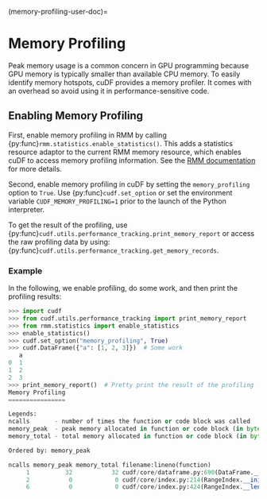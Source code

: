 (memory-profiling-user-doc)=

# Memory Profiling

Peak memory usage is a common concern in GPU programming because GPU memory is typically smaller than available CPU memory. To easily identify memory hotspots, cuDF provides a memory profiler. It comes with an overhead so avoid using it in performance-sensitive code.

## Enabling Memory Profiling

First, enable memory profiling in RMM by calling {py:func}`rmm.statistics.enable_statistics()`. This adds a statistics resource adaptor to the current RMM memory resource, which enables cuDF to access memory profiling information. See the [RMM documentation](https://docs.rapids.ai/api/rmm/stable/guide/#memory-statistics-and-profiling) for more details.

Second, enable memory profiling in cuDF by setting the `memory_profiling` option to `True`. Use {py:func}`cudf.set_option` or set the environment variable ``CUDF_MEMORY_PROFILING=1`` prior to the launch of the Python interpreter.

To get the result of the profiling, use {py:func}`cudf.utils.performance_tracking.print_memory_report` or access the raw profiling data by using: {py:func}`cudf.utils.performance_tracking.get_memory_records`.

### Example
In the following, we enable profiling, do some work, and then print the profiling results:

```python
>>> import cudf
>>> from cudf.utils.performance_tracking import print_memory_report
>>> from rmm.statistics import enable_statistics
>>> enable_statistics()
>>> cudf.set_option("memory_profiling", True)
>>> cudf.DataFrame({"a": [1, 2, 3]})  # Some work
   a
0  1
1  2
2  3
>>> print_memory_report()  # Pretty print the result of the profiling
Memory Profiling
================

Legends:
ncalls       - number of times the function or code block was called
memory_peak  - peak memory allocated in function or code block (in bytes)
memory_total - total memory allocated in function or code block (in bytes)

Ordered by: memory_peak

ncalls memory_peak memory_total filename:lineno(function)
     1          32           32 cudf/core/dataframe.py:690(DataFrame.__init__)
     2           0            0 cudf/core/index.py:214(RangeIndex.__init__)
     6           0            0 cudf/core/index.py:424(RangeIndex.__len__)
```

